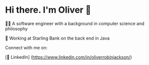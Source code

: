 # Hi there. I'm Oliver 👋

👨‍💻 A software engineer with a background in computer science and philosophy

💼 Working at Starling Bank on the back end in Java

Connect with me on:

[🏢 LinkedIn] (https://www.linkedin.com/in/oliverrobinjackson/)

